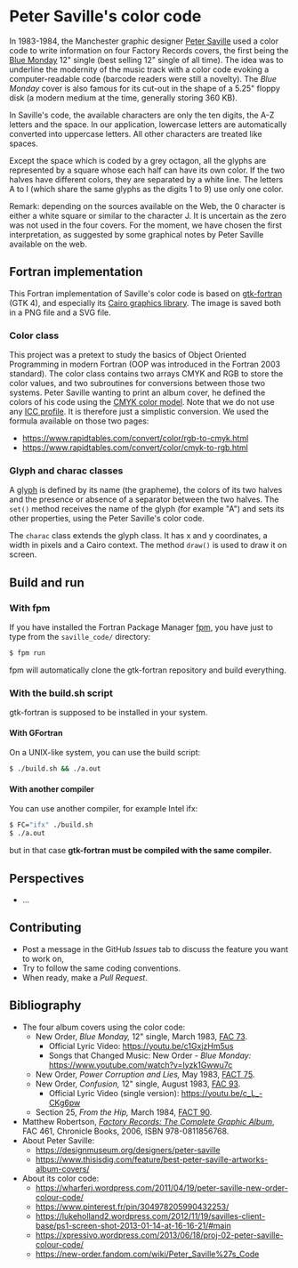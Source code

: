 # Peter Saville's color code

In 1983-1984, the Manchester graphic designer [Peter Saville](https://en.wikipedia.org/wiki/Peter_Saville_(graphic_designer)) used a color code to write information on four Factory Records covers, the first being the [Blue Monday](https://www.youtube.com/watch?v=c1GxjzHm5us) 12" single (best selling 12" single of all time). The idea was to underline the modernity of the music track with a color code evoking a computer-readable code (barcode readers were still a novelty). The *Blue Monday* cover is also famous for its cut-out in the shape of a 5.25" floppy disk (a modern medium at the time, generally storing 360 KB).

In Saville's code, the available characters are only the ten digits, the A-Z letters and the space. In our application, lowercase letters are automatically converted into uppercase letters. All other characters are treated like spaces.

Except the space which is coded by a grey octagon, all the glyphs are represented by a square whose each half can have its own color. If the two halves have different colors, they are separated by a white line. The letters A to I (which share the same glyphs as the digits 1 to 9) use only one color.

Remark: depending on the sources available on the Web, the 0 character is either a white square or similar to the character J. It is uncertain as the zero was not used in the four covers. For the moment, we have chosen the first interpretation, as suggested by some graphical notes by Peter Saville available on the web.


## Fortran implementation

This Fortran implementation of Saville's color code is based on [gtk-fortran](https://github.com/vmagnin/gtk-fortran/wiki) (GTK 4), and especially its [Cairo graphics library](https://www.cairographics.org/). The image is saved both in a PNG file and a SVG file.

### Color class

This project was a pretext to study the basics of Object Oriented Programming in modern Fortran (OOP was introduced in the Fortran 2003 standard). The color class contains two arrays CMYK and RGB to store the color values, and two subroutines for conversions between those two systems. Peter Saville wanting to print an album cover, he defined the colors of his code using the [CMYK color model](https://en.wikipedia.org/wiki/CMYK_color_model).
Note that we do not use any [ICC profile](https://en.wikipedia.org/wiki/ICC_profile). It is therefore just a simplistic conversion. We used the formula available on those two pages:

* https://www.rapidtables.com/convert/color/rgb-to-cmyk.html
* https://www.rapidtables.com/convert/color/cmyk-to-rgb.html

### Glyph and charac classes

A [glyph](https://en.wikipedia.org/wiki/Glyph) is defined by its name (the grapheme), the colors of its two halves and the presence or absence of a separator between the two halves. The `set()` method receives the name of the glyph (for example "A") and sets its other properties, using the Peter Saville's color code.
 
The `charac` class extends the glyph class. It has x and y coordinates, a width in pixels and a Cairo context. The method `draw()` is used to draw it on screen.


## Build and run

### With fpm

If you have installed the Fortran Package Manager [fpm](https://fpm.fortran-lang.org/), you have just to type from the `saville_code/` directory:

```bash
$ fpm run
```

fpm will automatically clone the gtk-fortran repository and build everything.

### With the build.sh script

gtk-fortran is supposed to be installed in your system.

#### With GFortran

On a UNIX-like system, you can use the build script:

```bash
$ ./build.sh && ./a.out
```

#### With another compiler

You can use another compiler, for example Intel ifx:

```bash
$ FC="ifx" ./build.sh
$ ./a.out
```
but in that case **gtk-fortran must be compiled with the same compiler.**

## Perspectives

* ...

## Contributing

* Post a message in the GitHub *Issues* tab to discuss the feature you want to work on,
* Try to follow the same coding conventions.
* When ready, make a *Pull Request*.


## Bibliography
* The four album covers using the color code:
  - New Order, *Blue Monday,* 12" single, March 1983, [FAC 73](https://factoryrecords.org/cerysmatic/fac73.php).
    - Official Lyric Video: https://youtu.be/c1GxjzHm5us
    - Songs that Changed Music: New Order - *Blue Monday:* https://www.youtube.com/watch?v=Iyzk1Gwwu7c
  - New Order, *Power Corruption and Lies,* May 1983, [FACT 75](https://factoryrecords.org/cerysmatic/fact75.php).
  - New Order, *Confusion,* 12" single, August 1983, [FAC 93](https://factoryrecords.org/cerysmatic/fac93.php).
    - Official Lyric Video (single version): https://youtu.be/c_L_-CKg6pw
  - Section 25, *From the Hip,* March 1984, [FACT 90](https://factoryrecords.org/cerysmatic/fact90c.php).
* Matthew Robertson, [_Factory Records: The Complete Graphic Album_](https://factoryrecords.org/cerysmatic/fac461_factory_records_the_complete_graphic_album.php), FAC 461, Chronicle Books, 2006,  ISBN‎ 978-0811856768.
* About Peter Saville:
  - https://designmuseum.org/designers/peter-saville
  - https://www.thisisdig.com/feature/best-peter-saville-artworks-album-covers/
* About its color code:
  - https://wharferj.wordpress.com/2011/04/19/peter-saville-new-order-colour-code/
  - https://www.pinterest.fr/pin/304978205990432253/
  - https://lukeholland2.wordpress.com/2012/11/19/savilles-client-base/ps1-screen-shot-2013-01-14-at-16-16-21/#main
  - https://xpressivo.wordpress.com/2013/06/18/proj-02-peter-saville-colour-code/
  - https://new-order.fandom.com/wiki/Peter_Saville%27s_Code
